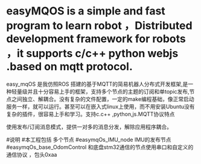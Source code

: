 # easyMQOS is a simple and fast program to learn robot ，Distributed development framework for robots ，it supports c/c++ python  webjs .based on mqtt protocol.

easy_mqOS 是我仿照ROS 搭建的基于MQTT的简易机器人分布式开发框架,是一种轻量级并且十分容易上手的框架，支持多个节点的主题的订阅和单topic发布,节点之间独立、解耦合。没有复杂的文件配置，一定的make编程基础，像正常启动服务一样，就可以运行。甚至可以在嵌入式linux上使用，而不用安装Ubuntu没有复杂的插件，很容易上手和学习。支持c.c++ ,python,js.MQTT协议特点

使用发布/订阅消息模式，提供一对多的消息分发，解除应用程序耦合。

#说明
#本工程包括 多个节点
#easymqOs_IMU_node   IMU的发布节点
#easymqOs_base_OdomControl  和底盘stm32通信的节点使用串口和自定义的通信协议 ，包头0xaa 
